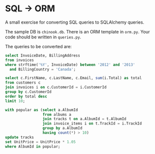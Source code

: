 # SQL -> ORM
A small exercise for converting SQL queries to SQLAlchemy queries.

The sample DB is `chinook.db`. There is an ORM template in `orm.py`. Your code should be written in `queries.py`.

The queries to be converted are:
```sql
select InvoiceDate, BillingAddress
from invoices
where strftime('%Y', InvoiceDate) between '2012' and '2013'
  and BillingCountry = 'Canada';
```
```sql
select c.FirstName, c.LastName, c.Email, sum(i.Total) as total
from customers c
join invoices i on c.CustomerId = i.CustomerId
group by c.CustomerId
order by total desc
limit 10;
```
```sql
with popular as (select a.AlbumId
                 from albums a
                 join tracks t on a.AlbumId = t.AlbumId
                 join invoice_items i on t.TrackId = i.TrackId
                 group by a.AlbumId
                 having count(*) > 10)
update tracks
set UnitPrice = UnitPrice * 1.05
where AlbumId in popular;
```
